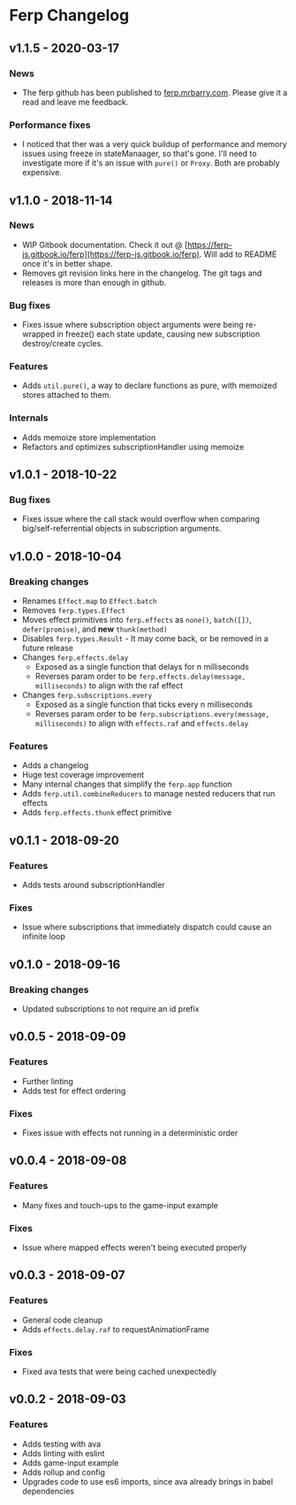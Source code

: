 # Ferp Changelog

## v1.1.5 - 2020-03-17

### News

 - The ferp github has been published to [ferp.mrbarry.com](https://ferp.mrbarry.com).
Please give it a read and leave me feedback.

### Performance fixes

 - I noticed that ther was a very quick buildup of performance and memory issues using freeze in stateManaager, so that's gone.
I'll need to investigate more if it's an issue with `pure()` or `Proxy`.
Both are probably expensive.

## v1.1.0 - 2018-11-14

### News

 - WIP Gitbook documentation. Check it out @ [https://ferp-js.gitbook.io/ferp](https://ferp-js.gitbook.io/ferp). Will add to README once it's in better shape.
 - Removes git revision links here in the changelog. The git tags and releases is more than enough in github.

### Bug fixes

 - Fixes issue where subscription object arguments were being re-wrapped in freeze() each state update, causing new subscription destroy/create cycles.

### Features

 - Adds `util.pure()`, a way to declare functions as pure, with memoized stores attached to them.

### Internals

 - Adds memoize store implementation
 - Refactors and optimizes subscriptionHandler using memoize

## v1.0.1 - 2018-10-22

### Bug fixes

 - Fixes issue where the call stack would overflow when comparing big/self-referrential objects in subscription arguments.

## v1.0.0 - 2018-10-04

### Breaking changes

 - Renames `Effect.map` to `Effect.batch`
 - Removes `ferp.types.Effect`
 - Moves effect primitives into `ferp.effects` as `none()`, `batch([])`, `defer(promise)`, and **new** `thunk(method)`
 - Disables `ferp.types.Result` - It may come back, or be removed in a future release
 - Changes `ferp.effects.delay`
   - Exposed as a single function that delays for n milliseconds
   - Reverses param order to be `ferp.effects.delay(message, milliseconds)` to align with the raf effect
 - Changes `ferp.subscriptions.every`
   - Exposed as a single function that ticks every n milliseconds
   - Reverses param order to be `ferp.subscriptions.every(message, milliseconds)` to align with `effects.raf` and `effects.delay`

### Features

 - Adds a changelog
 - Huge test coverage improvement
 - Many internal changes that simplify the `ferp.app` function
 - Adds `ferp.util.combineReducers` to manage nested reducers that run effects
 - Adds `ferp.effects.thunk` effect primitive


## v0.1.1 - 2018-09-20

### Features

 - Adds tests around subscriptionHandler

### Fixes

 - Issue where subscriptions that immediately dispatch could cause an infinite loop


## v0.1.0 - 2018-09-16

### Breaking changes

 - Updated subscriptions to not require an id prefix


## v0.0.5 - 2018-09-09

### Features

 - Further linting
 - Adds test for effect ordering

### Fixes

 - Fixes issue with effects not running in a deterministic order


## v0.0.4 - 2018-09-08

### Features

 - Many fixes and touch-ups to the game-input example

### Fixes

 - Issue where mapped effects weren't being executed properly


## v0.0.3 - 2018-09-07

### Features

 - General code cleanup
 - Adds `effects.delay.raf` to requestAnimationFrame

### Fixes

 - Fixed ava tests that were being cached unexpectedly


## v0.0.2 - 2018-09-03

### Features

 - Adds testing with ava
 - Adds linting with eslint
 - Adds game-input example
 - Adds rollup and config
 - Upgrades code to use es6 imports, since ava already brings in babel dependencies
